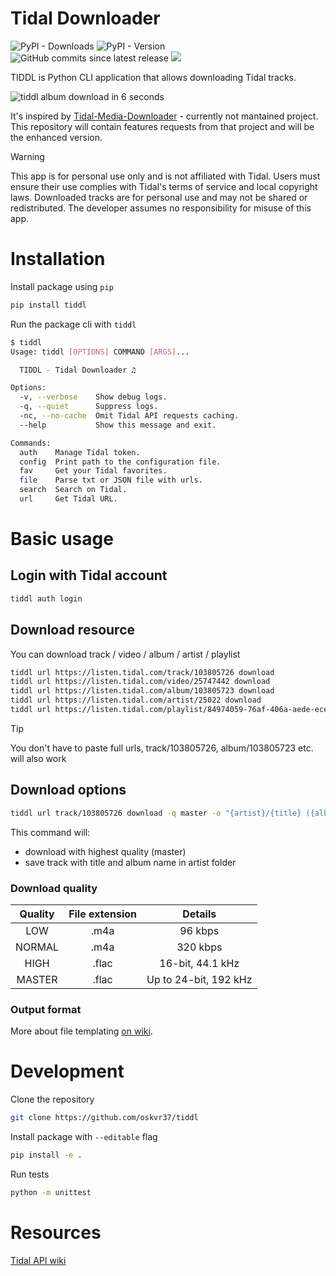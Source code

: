 # Tidal Downloader

![PyPI - Downloads](https://img.shields.io/pypi/dm/tiddl?style=for-the-badge&color=%2332af64)
![PyPI - Version](https://img.shields.io/pypi/v/tiddl?style=for-the-badge)
![GitHub commits since latest release](https://img.shields.io/github/commits-since/oskvr37/tiddl/latest?style=for-the-badge)
[<img src="https://img.shields.io/badge/gitmoji-%20😜%20😍-FFDD67.svg?style=for-the-badge" />](https://gitmoji.dev)

TIDDL is Python CLI application that allows downloading Tidal tracks.

<img src="https://raw.githubusercontent.com/oskvr37/tiddl/refs/heads/main/docs/demo.gif" alt="tiddl album download in 6 seconds" />

It's inspired by [Tidal-Media-Downloader](https://github.com/yaronzz/Tidal-Media-Downloader) - currently not mantained project.
This repository will contain features requests from that project and will be the enhanced version.

> [!WARNING]
> This app is for personal use only and is not affiliated with Tidal. Users must ensure their use complies with Tidal's terms of service and local copyright laws. Downloaded tracks are for personal use and may not be shared or redistributed. The developer assumes no responsibility for misuse of this app.

# Installation

Install package using `pip`

```bash
pip install tiddl
```

Run the package cli with `tiddl`

```bash
$ tiddl
Usage: tiddl [OPTIONS] COMMAND [ARGS]...

  TIDDL - Tidal Downloader ♫

Options:
  -v, --verbose    Show debug logs.
  -q, --quiet      Suppress logs.
  -nc, --no-cache  Omit Tidal API requests caching.
  --help           Show this message and exit.

Commands:
  auth    Manage Tidal token.
  config  Print path to the configuration file.
  fav     Get your Tidal favorites.
  file    Parse txt or JSON file with urls.
  search  Search on Tidal.
  url     Get Tidal URL.
```

# Basic usage

## Login with Tidal account

```bash
tiddl auth login
```

## Download resource

You can download track / video / album / artist / playlist

```bash
tiddl url https://listen.tidal.com/track/103805726 download
tiddl url https://listen.tidal.com/video/25747442 download
tiddl url https://listen.tidal.com/album/103805723 download
tiddl url https://listen.tidal.com/artist/25022 download
tiddl url https://listen.tidal.com/playlist/84974059-76af-406a-aede-ece2b78fa372 download
```

> [!TIP]
> You don't have to paste full urls, track/103805726, album/103805723 etc. will also work

## Download options

```bash
tiddl url track/103805726 download -q master -o "{artist}/{title} ({album})"
```

This command will:

- download with highest quality (master)
- save track with title and album name in artist folder

### Download quality

| Quality | File extension |        Details        |
| :-----: | :------------: | :-------------------: |
|   LOW   |      .m4a      |        96 kbps        |
| NORMAL  |      .m4a      |       320 kbps        |
|  HIGH   |     .flac      |   16-bit, 44.1 kHz    |
| MASTER  |     .flac      | Up to 24-bit, 192 kHz |

### Output format

More about file templating [on wiki](https://github.com/oskvr37/tiddl/wiki/Template-formatting).

# Development

Clone the repository

```bash
git clone https://github.com/oskvr37/tiddl
```

Install package with `--editable` flag

```bash
pip install -e .
```

Run tests

```bash
python -m unittest
```

# Resources

[Tidal API wiki](https://github.com/Fokka-Engineering/TIDAL)
